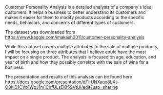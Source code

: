 Customer Personality Analysis is a detailed analysis of a company's ideal customers. It helps a business to better understand its customers and makes it easier for them to modify products according to the specific needs, behaviors, and concerns of different types of customers. 

The dataset was downloaded from https://www.kaggle.com/imakash3011/customer-personality-analysis

While this dataset covers multiple attributes to the sale of multiple products, I will be focusing on three attributes that I believe could have the most impact on a single product.  The analysis is focused on age, education, and year of birth and how they possibly correlate with the sale of wine for a business.

The presentation and results of this analysis can be found here https://docs.google.com/presentation/d/1-UNXaqo8LXs-O3klD1CVp1WpJ1m1ChfULsEKI5SVtUI/edit?usp=sharing
